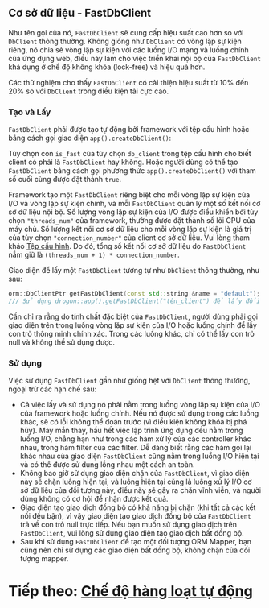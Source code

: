 ## Cơ sở dữ liệu - FastDbClient

Như tên gọi của nó, `FastDbClient` sẽ cung cấp hiệu suất cao hơn so với `DbClient` thông thường. Không giống như `DbClient` có vòng lặp sự kiện riêng, nó chia sẻ vòng lặp sự kiện với các luồng I/O mạng và luồng chính của ứng dụng web, điều này làm cho việc triển khai nội bộ của `FastDbClient` khả dụng ở chế độ không khóa (lock-free) và hiệu quả hơn.

Các thử nghiệm cho thấy `FastDbClient` có cải thiện hiệu suất từ 10% đến 20% so với `DbClient` trong điều kiện tải cực cao.

### Tạo và Lấy

`FastDbClient` phải được tạo tự động bởi framework với tệp cấu hình hoặc bằng cách gọi giao diện `app().createDbClient()`:

Tùy chọn con `is_fast` của tùy chọn `db_client` trong tệp cấu hình cho biết client có phải là `FastDbClient` hay không. Hoặc người dùng có thể tạo `FastDbClient` bằng cách gọi phương thức `app().createDbClient()` với tham số cuối cùng được đặt thành `true`.

Framework tạo một `FastDbClient` riêng biệt cho mỗi vòng lặp sự kiện của I/O và vòng lặp sự kiện chính, và mỗi `FastDbClient` quản lý một số kết nối cơ sở dữ liệu nội bộ. Số lượng vòng lặp sự kiện của I/O được điều khiển bởi tùy chọn `"threads_num"` của framework, thường được đặt thành số lõi CPU của máy chủ. Số lượng kết nối cơ sở dữ liệu cho mỗi vòng lặp sự kiện là giá trị của tùy chọn `"connection_number"` của client cơ sở dữ liệu. Vui lòng tham khảo [Tệp cấu hình](VI-10-Configuration-File#db_clients). Do đó, tổng số kết nối cơ sở dữ liệu do `FastDbClient` nắm giữ là `(threads_num + 1) * connection_number`.

Giao diện để lấy một `FastDbClient` tương tự như `DbClient` thông thường, như sau:

```c++
orm::DbClientPtr getFastDbClient(const std::string &name = "default");
/// Sử dụng drogon::app().getFastDbClient("tên_client") để lấy đối tượng FastDbClient.
```

Cần chỉ ra rằng do tính chất đặc biệt của `FastDbClient`, người dùng phải gọi giao diện trên trong luồng vòng lặp sự kiện của I/O hoặc luồng chính để lấy con trỏ thông minh chính xác. Trong các luồng khác, chỉ có thể lấy con trỏ null và không thể sử dụng được.

### Sử dụng

Việc sử dụng `FastDbClient` gần như giống hệt với `DbClient` thông thường, ngoại trừ các hạn chế sau:

- Cả việc lấy và sử dụng nó phải nằm trong luồng vòng lặp sự kiện của I/O của framework hoặc luồng chính. Nếu nó được sử dụng trong các luồng khác, sẽ có lỗi không thể đoán trước (vì điều kiện không khóa bị phá hủy). May mắn thay, hầu hết việc lập trình ứng dụng đều nằm trong luồng I/O, chẳng hạn như trong các hàm xử lý của các controller khác nhau, trong hàm filter của các filter. Dễ dàng biết rằng các hàm gọi lại khác nhau của giao diện `FastDbClient` cũng nằm trong luồng I/O hiện tại và có thể được sử dụng lồng nhau một cách an toàn.
- Không bao giờ sử dụng giao diện chặn của `FastDbClient`, vì giao diện này sẽ chặn luồng hiện tại, và luồng hiện tại cũng là luồng xử lý I/O cơ sở dữ liệu của đối tượng này, điều này sẽ gây ra chặn vĩnh viễn, và người dùng không có cơ hội để nhận được kết quả.
- Giao diện tạo giao dịch đồng bộ có khả năng bị chặn (khi tất cả các kết nối đều bận), vì vậy giao diện tạo giao dịch đồng bộ của `FastDbClient` trả về con trỏ null trực tiếp. Nếu bạn muốn sử dụng giao dịch trên `FastDbClient`, vui lòng sử dụng giao diện tạo giao dịch bất đồng bộ.
- Sau khi sử dụng `FastDbClient` để tạo một đối tượng ORM Mapper, bạn cũng nên chỉ sử dụng các giao diện bất đồng bộ, không chặn của đối tượng mapper.


# Tiếp theo: [Chế độ hàng loạt tự động](VI-08-5-Database-auto_batch)




